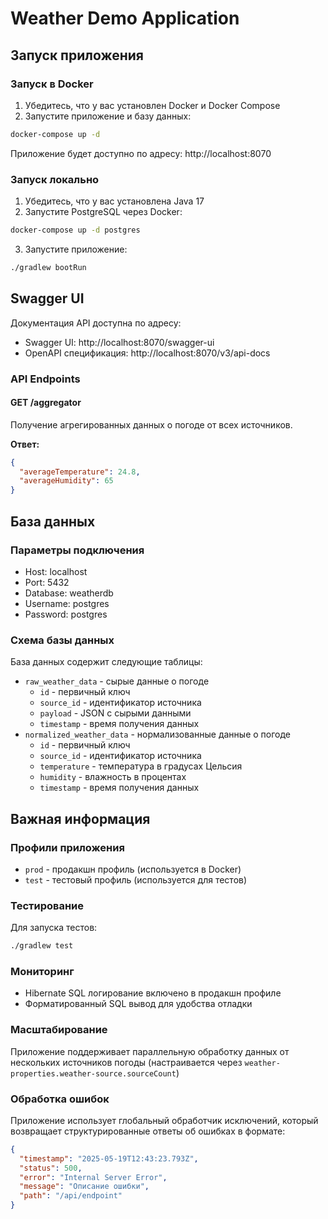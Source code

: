 # Weather Demo Application

## Запуск приложения

### Запуск в Docker
1. Убедитесь, что у вас установлен Docker и Docker Compose
2. Запустите приложение и базу данных:
```bash
docker-compose up -d
```
Приложение будет доступно по адресу: http://localhost:8070

### Запуск локально
1. Убедитесь, что у вас установлена Java 17
2. Запустите PostgreSQL через Docker:
```bash
docker-compose up -d postgres
```
3. Запустите приложение:
```bash
./gradlew bootRun
```

## Swagger UI
Документация API доступна по адресу:
- Swagger UI: http://localhost:8070/swagger-ui
- OpenAPI спецификация: http://localhost:8070/v3/api-docs

### API Endpoints

#### GET /aggregator
Получение агрегированных данных о погоде от всех источников.

**Ответ:**
```json
{
  "averageTemperature": 24.8,
  "averageHumidity": 65
}
```

## База данных

### Параметры подключения
- Host: localhost
- Port: 5432
- Database: weatherdb
- Username: postgres
- Password: postgres

### Схема базы данных
База данных содержит следующие таблицы:
- `raw_weather_data` - сырые данные о погоде
  - `id` - первичный ключ
  - `source_id` - идентификатор источника
  - `payload` - JSON с сырыми данными
  - `timestamp` - время получения данных
- `normalized_weather_data` - нормализованные данные о погоде
  - `id` - первичный ключ
  - `source_id` - идентификатор источника
  - `temperature` - температура в градусах Цельсия
  - `humidity` - влажность в процентах
  - `timestamp` - время получения данных

## Важная информация

### Профили приложения
- `prod` - продакшн профиль (используется в Docker)
- `test` - тестовый профиль (используется для тестов)

### Тестирование
Для запуска тестов:
```bash
./gradlew test
```

### Мониторинг
- Hibernate SQL логирование включено в продакшн профиле
- Форматированный SQL вывод для удобства отладки

### Масштабирование
Приложение поддерживает параллельную обработку данных от нескольких источников погоды (настраивается через `weather-properties.weather-source.sourceCount`)

### Обработка ошибок
Приложение использует глобальный обработчик исключений, который возвращает структурированные ответы об ошибках в формате:
```json
{
  "timestamp": "2025-05-19T12:43:23.793Z",
  "status": 500,
  "error": "Internal Server Error",
  "message": "Описание ошибки",
  "path": "/api/endpoint"
}
```
